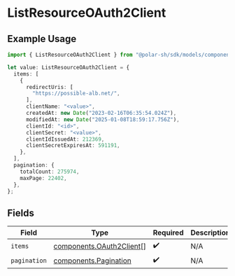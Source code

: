 # ListResourceOAuth2Client

## Example Usage

```typescript
import { ListResourceOAuth2Client } from "@polar-sh/sdk/models/components/listresourceoauth2client.js";

let value: ListResourceOAuth2Client = {
  items: [
    {
      redirectUris: [
        "https://possible-alb.net/",
      ],
      clientName: "<value>",
      createdAt: new Date("2023-02-16T06:35:54.024Z"),
      modifiedAt: new Date("2025-01-08T18:59:17.756Z"),
      clientId: "<id>",
      clientSecret: "<value>",
      clientIdIssuedAt: 212369,
      clientSecretExpiresAt: 591191,
    },
  ],
  pagination: {
    totalCount: 275974,
    maxPage: 22402,
  },
};
```

## Fields

| Field                                                                | Type                                                                 | Required                                                             | Description                                                          |
| -------------------------------------------------------------------- | -------------------------------------------------------------------- | -------------------------------------------------------------------- | -------------------------------------------------------------------- |
| `items`                                                              | [components.OAuth2Client](../../models/components/oauth2client.md)[] | :heavy_check_mark:                                                   | N/A                                                                  |
| `pagination`                                                         | [components.Pagination](../../models/components/pagination.md)       | :heavy_check_mark:                                                   | N/A                                                                  |